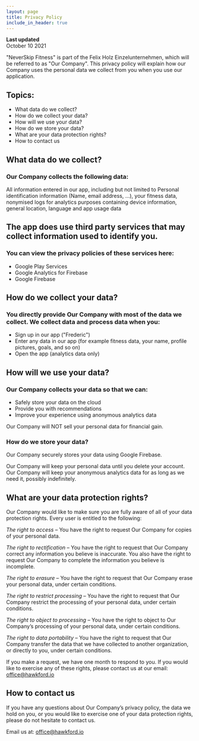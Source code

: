 ```yaml
---
layout: page
title: Privacy Policy
include_in_header: true
---
```


**Last updated**  
October 10 2021

"NeverSkip Fitness" is part of the Felix Holz Einzelunternehmen, which will be referred to as "Our Company". This privacy policy will explain how our Company uses the personal data we collect from you when you use our application.

## Topics:

- What data do we collect?
- How do we collect your data?
- How will we use your data?
- How do we store your data?
- What are your data protection rights?
- How to contact us

## What data do we collect?
### Our Company collects the following data:

All information entered in our app, including but not limited to Personal identification information (Name, email address, ...), your fitness data, nonymised logs for analytics purposes containing device information, general location, language and app usage data

## The app does use third party services that may collect information used to identify you.
### You can view the privacy policies of these services here:

- Google Play Services
- Google Analytics for Firebase
- Google Firebase

## How do we collect your data?
### You directly provide Our Company with most of the data we collect. We collect data and process data when you:

- Sign up in our app ("Frederic")
- Enter any data in our app (for example fitness data, your name, profile pictures, goals, and so on)
- Open the app (analytics data only)

## How will we use your data?
### Our Company collects your data so that we can:

- Safely store your data on the cloud
- Provide you with recommendations
- Improve your experience using anonymous analytics data

Our Company will NOT sell your personal data for financial gain.

### How do we store your data?
Our Company securely stores your data using Google Firebase.

Our Company will keep your personal data until you delete your account.
Our Company will keep your anonymous analytics data for as long as we need it, possibly indefinitely.

## What are your data protection rights?
Our Company would like to make sure you are fully aware of all of your data protection rights. Every user is entitled to the following:

*The right to access* – You have the right to request Our Company for copies of your personal data.

*The right to rectification* – You have the right to request that Our Company correct any information you believe is inaccurate. You also have the right to request Our Company to complete the information you believe is incomplete.

*The right to erasure* – You have the right to request that Our Company erase your personal data, under certain conditions.

*The right to restrict processing* – You have the right to request that Our Company restrict the processing of your personal data, under certain conditions.

*The right to object to processing* – You have the right to object to Our Company’s processing of your personal data, under certain conditions.

*The right to data portability* – You have the right to request that Our Company transfer the data that we have collected to another organization, or directly to you, under certain conditions.

If you make a request, we have one month to respond to you. If you would like to exercise any of these rights, 
please contact us at our email: office@hawkford.io

## How to contact us
If you have any questions about Our Company’s privacy policy, the data we hold on you, or you would like to exercise one of your data protection rights, please do not hesitate to contact us.

Email us at: office@hawkford.io